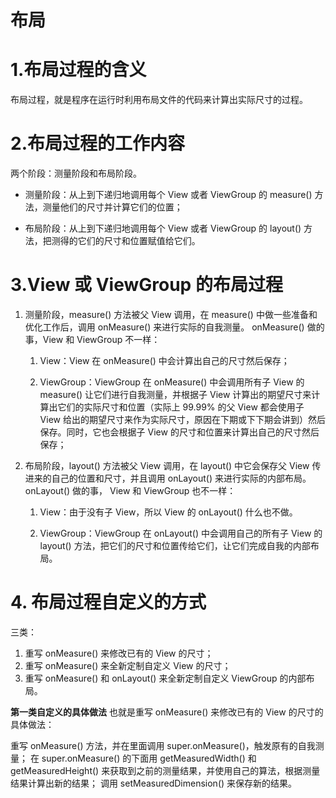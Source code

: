 # 布局

# 1.布局过程的含义

布局过程，就是程序在运行时利用布局文件的代码来计算出实际尺寸的过程。

# 2.布局过程的工作内容
两个阶段：测量阶段和布局阶段。

- 测量阶段：从上到下递归地调用每个 View 或者 ViewGroup 的 measure() 方法，测量他们的尺寸并计算它们的位置； 

- 布局阶段：从上到下递归地调用每个 View 或者 ViewGroup 的 layout() 方法，把测得的它们的尺寸和位置赋值给它们。


# 3.View 或 ViewGroup 的布局过程

1. 测量阶段，measure() 方法被父 View 调用，在 measure() 中做一些准备和优化工作后，调用  onMeasure() 来进行实际的自我测量。 onMeasure() 做的事，View 和 ViewGroup 不一样：

	1. View：View 在 onMeasure() 中会计算出自己的尺寸然后保存；

	2. ViewGroup：ViewGroup 在 onMeasure() 中会调用所有子 View 的 measure() 让它们进行自我测量，并根据子 View 计算出的期望尺寸来计算出它们的实际尺寸和位置（实际上 99.99% 的父 View 都会使用子 View 给出的期望尺寸来作为实际尺寸，原因在下期或下下期会讲到）然后保存。同时，它也会根据子 View 的尺寸和位置来计算出自己的尺寸然后保存；

2. 布局阶段，layout() 方法被父 View 调用，在 layout() 中它会保存父 View 传进来的自己的位置和尺寸，并且调用 onLayout() 来进行实际的内部布局。onLayout() 做的事， View 和 ViewGroup 也不一样：

	1. View：由于没有子 View，所以 View 的 onLayout() 什么也不做。

	2. ViewGroup：ViewGroup 在 onLayout() 中会调用自己的所有子 View 的 layout() 方法，把它们的尺寸和位置传给它们，让它们完成自我的内部布局。


# 4. 布局过程自定义的方式
三类：

1. 重写 onMeasure() 来修改已有的 View 的尺寸；
2. 重写 onMeasure() 来全新定制自定义 View 的尺寸；
3. 重写 onMeasure() 和 onLayout() 来全新定制自定义 ViewGroup 的内部布局。

**第一类自定义的具体做法**
也就是重写 onMeasure() 来修改已有的 View 的尺寸的具体做法：

重写 onMeasure() 方法，并在里面调用 super.onMeasure()，触发原有的自我测量；
在 super.onMeasure() 的下面用 getMeasuredWidth() 和 getMeasuredHeight() 来获取到之前的测量结果，并使用自己的算法，根据测量结果计算出新的结果；
调用 setMeasuredDimension() 来保存新的结果。
